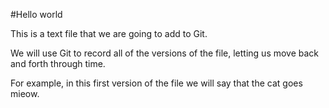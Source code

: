 #Hello world

This is a text file that we are going to add to Git.

We will use Git to record all of the versions of the file,
letting us move back and forth through time.

For example, in this first version of the file we
will say that the cat goes mieow.
